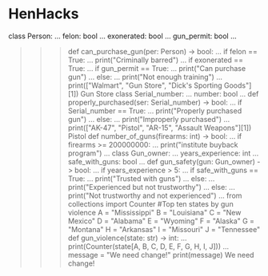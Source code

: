# HenHacks
 class Person:
...     felon: bool
...     exonerated: bool
...     gun_permit: bool
...
>>> def can_purchase_gun(per: Person) -> bool:
...     if felon == True:
...             print("Criminally barred")
...             if exonerated == True:
...                     if gun_permit == True:
...                             print("Can purchase gun")
...             else:
...                     print("Not enough training")
...
>>> print(["Walmart", "Gun Store", "Dick's Sporting Goods"][1])
Gun Store
>>> class Serial_number:
...     number: bool
...
>>> def properly_purchased(ser: Serial_number) -> bool:
...     if Serial_number == True:
...             print("Properly purchased gun")
...     else:
...             print("Improperly purchased")
...
>>> print(["AK-47", "Pistol", "AR-15", "Assault Weapons"][1])
Pistol
>>> def number_of_guns(firearms: int) -> bool:
...     if firearms >= 200000000:
...             print("institute buyback program")
...
>>> class Gun_owner:
...     years_experience: int
...     safe_with_guns: bool
...
>>> def gun_safety(gun: Gun_owner) -> bool:
...     if years_experience > 5:
...             if safe_with_guns == True:
...                     print("Trusted with guns")
...             else:
...                     print("Experienced but not trustworthy")
...     else:
...             print("Not trustworthy and not experienced")
...
>>> from collections import Counter
>>> #Top ten states by gun violence
>>> A = "Mississippi"
>>> B = "Louisiana"
>>> C = "New Mexico"
>>> D = "Alabama"
>>> E = "Wyoming"
>>> F = "Alaska"
>>> G = "Montana"
>>> H = "Arkansas"
>>> I = "Missouri"
>>> J = "Tennessee"
>>> def gun_violence(state: str) -> int:
...     print(Counter(state[A, B, C, D, E, F, G, H, I, J]))
...
>>> message = "We need change!"
>>> print(message)
We need change!
>>>











